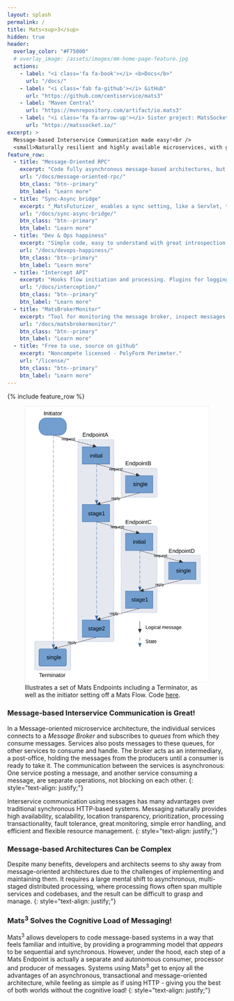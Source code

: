 ```yaml
---
layout: splash
permalink: /
title: Mats<sup>3</sup>
hidden: true
header:
  overlay_color: "#F75000"
  # overlay_image: /assets/images/mm-home-page-feature.jpg
  actions:
    - label: "<i class='fa fa-book'></i> <b>Docs</b>"
      url: "/docs/"
    - label: "<i class='fab fa-github'></i> GitHub"
      url: "https://github.com/centiservice/mats3"
    - label: "Maven Central"
      url: "https://mvnrepository.com/artifact/io.mats3"
    - label: "<i class='fa fa-arrow-up'></i> Sister project: MatsSocket"
      url: "https://matssocket.io/"
excerpt: >
  Message-based Interservice Communication made easy!<br />
  <small>Naturally resilient and highly available microservices, with great DevX and OpsX</small>
feature_row:
  - title: "Message-Oriented RPC"
    excerpt: "Code fully asynchronous message-based architectures, but reason like blocking RPC."
    url: "/docs/message-oriented-rpc/"
    btn_class: "btn--primary"
    btn_label: "Learn more"
  - title: "Sync-Async bridge"
    excerpt: "_MatsFuturizer_ enables a sync setting, like a Servlet, to invoke a Mats Endpoint."
    url: "/docs/sync-async-bridge/"
    btn_class: "btn--primary"
    btn_label: "Learn more"
  - title: "Dev & Ops happiness"
    excerpt: "Simple code, easy to understand with great introspection and painless debugging."
    url: "/docs/devops-happiness/"
    btn_class: "btn--primary"
    btn_label: "Learn more"
  - title: "Intercept API"
    excerpt: "Hooks flow initiation and processing. Plugins for logging (slf4j) and metrics (micrometer)."
    url: "/docs/interception/"
    btn_class: "btn--primary"
    btn_label: "Learn more"
  - title: "MatsBrokerMonitor"
    excerpt: "Tool for monitoring the message broker, inspect messages and reissue DLQs."
    url: "/docs/matsbrokermonitor/"
    btn_class: "btn--primary"
    btn_label: "Learn more"
  - title: "Free to use, source on github"
    excerpt: "Noncompete licensed - PolyForm Perimeter."
    url: "/license/"
    btn_class: "btn--primary"
    btn_label: "Learn more"      
---
```


{% include feature_row %}


<figure class="align-left" style="max-width: 450px">
  <img src="assets/images/StandardExampleMatsFlow-halfsize-pagescaled.svg" alt="Standard Example Mats Flow">
  <figcaption>Illustrates a set of Mats Endpoints including a Terminator, as well as the initiator setting off a
  Mats Flow. Code <a href="https://github.com/centiservice/mats3/blob/main/mats-api-test/src/test/java/io/mats3/api_test/stdexampleflow/Test_StandardExampleMatsFlow.java">here</a>.</figcaption>
</figure>

### Message-based Interservice Communication is Great!

In a Message-oriented microservice architecture, the individual services connects to a _Message Broker_ and subscribes
to _queues_ from which they consume messages. Services also posts messages to these queues, for other services to
consume and handle. The broker acts as an intermediary, a post-office, holding the messages from the producers until a
consumer is ready to take it. The communication between the services is asynchronous: One service posting a message, and
another service consuming a message, are separate operations, not blocking on each other.
{: style="text-align: justify;"}

Interservice communication using messages has many advantages over traditional synchronous HTTP-based systems. Messaging
naturally provides high availability, scalability, location transparency, prioritization, processing transactionality,
fault tolerance, great monitoring, simple error handling, and efficient and flexible resource management.
{: style="text-align: justify;"}

### Message-based Architectures Can be Complex

Despite many benefits, developers and architects seems to shy away from message-oriented architectures due to the
challenges of implementing and maintaining them. It requires a large mental shift to asynchronous, multi-staged
distributed processing, where processing flows often span multiple services and codebases, and the result can be
difficult to grasp and manage.
{: style="text-align: justify;"}

### Mats<sup>3</sup> Solves the Cognitive Load of Messaging!

Mats<sup>3</sup> allows developers to code message-based systems in a way that feels familiar and intuitive, by
providing a programming model that _appears_ to be sequential and synchronous. However, under the hood, each step of a
Mats Endpoint is actually a separate and autonomous consumer, processor and producer of messages. Systems using
Mats<sup>3</sup> get to enjoy all the advantages of an asynchronous, transactional and message-oriented architecture,
while feeling as simple as if using HTTP - giving you the best of both worlds without the cognitive load!
{: style="text-align: justify;"}
